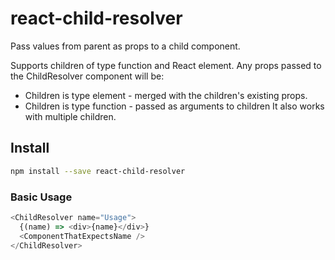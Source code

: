 # react-child-resolver

Pass values from parent as props to a child component.

Supports children of type function and React element.
Any props passed to the ChildResolver component will be:
- Children is type element - merged with the children's existing props.
- Children is type function - passed as arguments to children
It also works with multiple children.

## Install

```bash
npm install --save react-child-resolver
```

### Basic Usage

```javascript
<ChildResolver name="Usage">
  {(name) => <div>{name}</div>}
  <ComponentThatExpectsName />
</ChildResolver>
```



